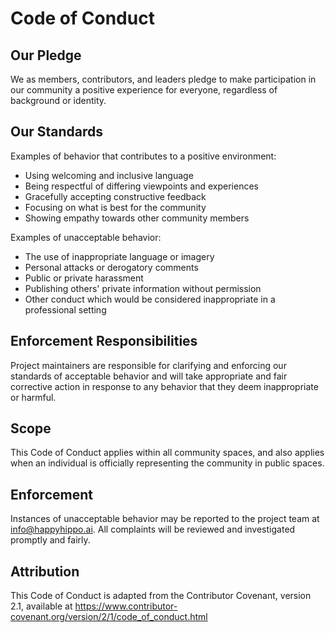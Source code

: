 # Code of Conduct

## Our Pledge

We as members, contributors, and leaders pledge to make participation in our community a positive experience for everyone, regardless of background or identity.

## Our Standards

Examples of behavior that contributes to a positive environment:

* Using welcoming and inclusive language
* Being respectful of differing viewpoints and experiences
* Gracefully accepting constructive feedback
* Focusing on what is best for the community
* Showing empathy towards other community members

Examples of unacceptable behavior:

* The use of inappropriate language or imagery
* Personal attacks or derogatory comments
* Public or private harassment
* Publishing others' private information without permission
* Other conduct which would be considered inappropriate in a professional setting

## Enforcement Responsibilities

Project maintainers are responsible for clarifying and enforcing our standards of acceptable behavior and will take appropriate and fair corrective action in response to any behavior that they deem inappropriate or harmful.

## Scope

This Code of Conduct applies within all community spaces, and also applies when an individual is officially representing the community in public spaces.

## Enforcement

Instances of unacceptable behavior may be reported to the project team at info@happyhippo.ai. All complaints will be reviewed and investigated promptly and fairly.

## Attribution

This Code of Conduct is adapted from the Contributor Covenant, version 2.1, available at https://www.contributor-covenant.org/version/2/1/code_of_conduct.html